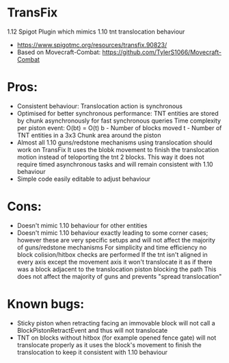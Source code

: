 # TransFix
1.12 Spigot Plugin which mimics 1.10 tnt translocation behaviour
+ https://www.spigotmc.org/resources/transfix.90823/
+ Based on Movecraft-Combat: https://github.com/TylerS1066/Movecraft-Combat

# Pros:
+ Consistent behaviour: Translocation action is synchronous
+ Optimised for better synchronous performance: TNT entities are stored by chunk asynchronously for fast synchronous queries
  Time complexity per piston event: O(bt) = O(t)
    b - Number of blocks moved
    t - Number of TNT entities in a 3x3 Chunk area around the piston
+ Almost all 1.10 guns/redstone mechanisms using translocation should work on TransFix
  It uses the blobk movement to finish the translocation motion instead of teloporting the tnt 2 blocks. This way it does not require timed asynchronous tasks and will remain      consistent with 1.10 behaviour
+ Simple code easily editable to adjust behaviour
# Cons:
+ Doesn't mimic 1.10 behaviour for other entities
+ Doesn't mimic 1.10 behaviour exactly leading to some corner cases; however these are very specific setups and will not affect the majority of guns/redstone mechanisms
  For simplicity and time efficiency no block colision/hitbox checks are performed
  If the tnt isn't aligned in every axis except the movement axis it won't translocate it as if there was a block adjacent to the translocation piston blocking the path
  This does not affect the majority of guns and prevents "spread translocation"
  
# Known bugs:
- Sticky piston when retracting facing an immovable block will not call a BlockPistonRetractEvent and thus will not translocate
- TNT on blocks without hitbox (for example opened fence gate) will not translocate properly as it uses the block's movement to finish the translocation to keep it consistent with 1.10 behaviour

